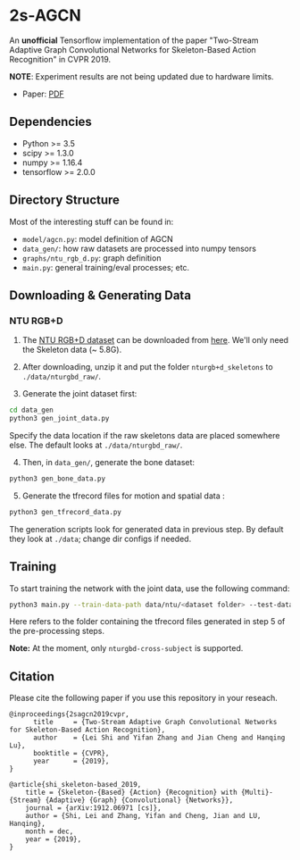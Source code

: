 # 2s-AGCN
An **unofficial** Tensorflow implementation of the paper "Two-Stream Adaptive Graph Convolutional Networks for Skeleton-Based Action Recognition" in CVPR 2019.

**NOTE**: Experiment results are not being updated due to hardware limits.

- Paper: [PDF](https://pdfs.semanticscholar.org/e48f/36aacb72adb74cef077c87d2351121124137.pdf?_ga=2.28526716.1745611754.1577059428-1756285583.1573525636)

## Dependencies

- Python >= 3.5
- scipy >= 1.3.0
- numpy >= 1.16.4
- tensorflow >= 2.0.0

## Directory Structure

Most of the interesting stuff can be found in:
- `model/agcn.py`: model definition of AGCN
- `data_gen/`: how raw datasets are processed into numpy tensors
- `graphs/ntu_rgb_d.py`: graph definition
- `main.py`: general training/eval processes; etc.

## Downloading & Generating Data

### NTU RGB+D

1. The [NTU RGB+D dataset](https://www.cv-foundation.org/openaccess/content_cvpr_2016/papers/Shahroudy_NTU_RGBD_A_CVPR_2016_paper.pdf) can be downloaded from [here](http://rose1.ntu.edu.sg/Datasets/actionRecognition.asp). We'll only need the Skeleton data (~ 5.8G).

2. After downloading, unzip it and put the folder `nturgb+d_skeletons` to `./data/nturgbd_raw/`.

3. Generate the joint dataset first:

```bash
cd data_gen
python3 gen_joint_data.py
```

Specify the data location if the raw skeletons data are placed somewhere else. The default looks at `./data/nturgbd_raw/`.

4. Then, in `data_gen/`, generate the bone dataset:

```bash
python3 gen_bone_data.py
```

5. Generate the tfrecord files for motion and spatial data :

```bash
python3 gen_tfrecord_data.py
```

The generation scripts look for generated data in previous step. By default they look at `./data`; change dir configs if needed.

## Training

To start training the network with the joint data, use the following command:

```bash
python3 main.py --train-data-path data/ntu/<dataset folder> --test-data-path data/ntu/<dataset folder>
```

Here <dataset folder> refers to the folder containing the tfrecord files generated in step 5 of the pre-processing steps.

**Note:** At the moment, only `nturgbd-cross-subject` is supported.

## Citation

Please cite the following paper if you use this repository in your reseach.

    @inproceedings{2sagcn2019cvpr,  
          title     = {Two-Stream Adaptive Graph Convolutional Networks for Skeleton-Based Action Recognition},  
          author    = {Lei Shi and Yifan Zhang and Jian Cheng and Hanqing Lu},  
          booktitle = {CVPR},  
          year      = {2019},  
    }

    @article{shi_skeleton-based_2019,
        title = {Skeleton-{Based} {Action} {Recognition} with {Multi}-{Stream} {Adaptive} {Graph} {Convolutional} {Networks}},
        journal = {arXiv:1912.06971 [cs]},
        author = {Shi, Lei and Zhang, Yifan and Cheng, Jian and LU, Hanqing},
        month = dec,
        year = {2019},
	}
